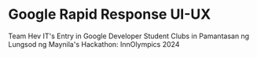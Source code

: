 # Google Rapid Response UI-UX
 Team Hev IT's Entry in Google Developer Student Clubs in Pamantasan ng Lungsod ng Maynila's Hackathon: InnOlympics 2024
